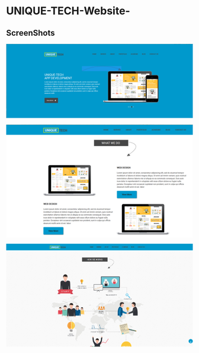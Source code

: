 # UNIQUE-TECH-Website-
## ScreenShots
![alt text](https://github.com/AbdelrahmanElShikh/UNIQUE-TECH-Website-/blob/master/ScreenShoot1.PNG)








![alt text](https://github.com/AbdelrahmanElShikh/UNIQUE-TECH-Website-/blob/master/ScreenShot2.PNG)







![alt text](https://github.com/AbdelrahmanElShikh/UNIQUE-TECH-Website-/blob/master/Screenshot3PNG.PNG)
